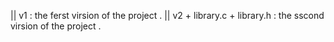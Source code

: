 || v1 : the ferst virsion of the project .
|| v2 + library.c + library.h : the sscond virsion of the project .
